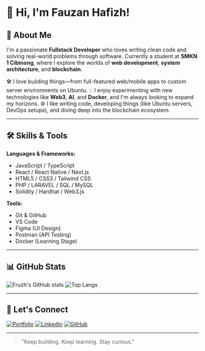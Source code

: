 # 👋 Hi, I'm Fauzan Hafizh!

## 🚀 About Me

I'm a passionate **Fullstack Developer** who loves writing clean code and solving real-world problems through software. Currently a student at **SMKN 1 Cibinong**, where I explore the worlds of **web development**, **system architecture**, and **blockchain**.

🛠 I love building things—from full-featured web/mobile apps to custom server environments on Ubuntu.
💡 I enjoy experimenting with new technologies like **Web3**, **AI**, and **Docker**, and I'm always looking to expand my horizons.
⚙️ I like writing code, developing things (like Ubuntu servers, DevOps setups), and diving deep into the blockchain ecosystem.

---

## 🛠 Skills & Tools

**Languages & Frameworks:**

* JavaScript / TypeScript
* React / React Native / Next.js
* HTML5 / CSS3 / Tailwind CSS
* PHP / LARAVEL / SQL / MySQL
* Solidity / Hardhat / Web3.js

**Tools:**

* Git & GitHub
* VS Code
* Figma (UI Design)
* Postman (API Testing)
* Docker (Learning Stage)

---

## 📊 GitHub Stats

![Fruzh's GitHub stats](https://github-readme-stats.vercel.app/api?username=Fruzh\&show_icons=true\&theme=radical)
![Top Langs](https://github-readme-stats.vercel.app/api/top-langs/?username=Fruzh\&layout=compact\&theme=radical)

---

## 🔗 Let's Connect

[![Portfolio](https://img.shields.io/badge/Portfolio-000?style=for-the-badge\&logo=ko-fi\&logoColor=white)](https://fruzh.github.io/portfolio/)
[![LinkedIn](https://img.shields.io/badge/LinkedIn-0A66C2?style=for-the-badge\&logo=linkedin\&logoColor=white)](https://www.linkedin.com/in/fauzan-hafizh-90357a260/)
[![GitHub](https://img.shields.io/badge/GitHub-171515?style=for-the-badge\&logo=github\&logoColor=white)](https://github.com/Fruzh)

---

> "Keep building. Keep learning. Stay curious."

